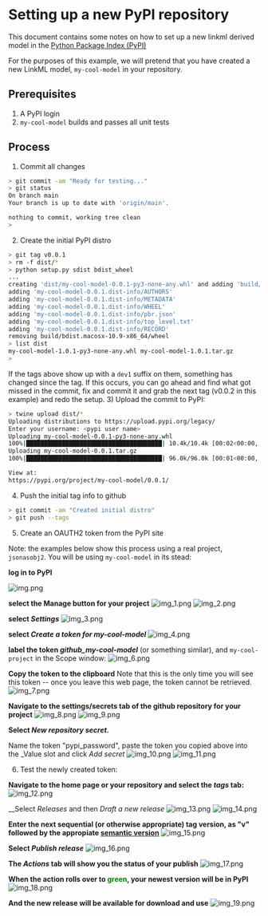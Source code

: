 # Setting up a new PyPI repository

This document contains some notes on how to set up a new linkml derived model in the [Python Package Index (PyPI)](https://pypi.org/)

For the purposes of this example, we will pretend that you have created a new LinkML model,  `my-cool-model` in your
repository.

## Prerequisites
1) A PyPI login
2) `my-cool-model` builds and passes all unit tests  

## Process

1) Commit all changes
```bash
> git commit -am "Ready for testing..."
> git status
On branch main
Your branch is up to date with 'origin/main'.

nothing to commit, working tree clean
>
```
2) Create the initial PyPI distro
```bash
> git tag v0.0.1
> rm -f dist/*
> python setup.py sdist bdist_wheel
...
creating 'dist/my-cool-model-0.0.1-py3-none-any.whl' and adding 'build/bdist.macosx-10.9-x86_64/wheel' to it
adding 'my-cool-model-0.0.1.dist-info/AUTHORS'
adding 'my-cool-model-0.0.1.dist-info/METADATA'
adding 'my-cool-model-0.0.1.dist-info/WHEEL'
adding 'my-cool-model-0.0.1.dist-info/pbr.json'
adding 'my-cool-model-0.0.1.dist-info/top_level.txt'
adding 'my-cool-model-0.0.1.dist-info/RECORD'
removing build/bdist.macosx-10.9-x86_64/wheel
> list dist
my-cool-model-1.0.1-py3-none-any.whl my-cool-model-1.0.1.tar.gz
>
```
If the tags above show up with a `dev1` suffix on them, something has changed since the tag.  If this occurs, you can
go ahead and find what got missed in the commit, fix and commit it and grab the next tag (v0.0.2 in this example) and
redo the setup.
3) Upload the commit to PyPI:
```bash
> twine upload dist/*
Uploading distributions to https://upload.pypi.org/legacy/
Enter your username: <pypi user name>
Uploading my-cool-model-0.0.1-py3-none-any.whl
100%|██████████████████████████████████████| 10.4k/10.4k [00:02<00:00, 4.93kB/s]
Uploading my-cool-model-0.0.1.tar.gz
100%|██████████████████████████████████████| 96.0k/96.0k [00:01<00:00, 58.7kB/s]

View at:
https://pypi.org/project/my-cool-model/0.0.1/
```
4) Push the initial tag info to github
```bash
> git commit -am "Created initial distro"
> git push --tags
```

5) Create an OAUTH2 token from the PyPI site
   
Note: the examples below show this process using a real project, `jsonasobj2`.  You will be using `my-cool-model` in its 
stead:

__log in to PyPI__
    
![img.png](images/img.png)

__select the Manage button for your project__
![img_1.png](images/img_1.png)
![img_2.png](images/img_2.png)

__select _Settings___
![img_3.png](images/img_3.png)

__select _Create a token for my-cool-model___
![img_4.png](images/img_4.png)

__label the token _github_my-cool-model___ (or something similar), and `my-cool-project` in the Scope window:
![img_6.png](images/img_6.png)

__Copy the token to the clipboard__
Note that this is the only time you will see this token -- once you leave this web page, the token cannot be
retrieved.
![img_7.png](images/img_7.png)

__Navigate to the settings/secrets tab of the github repository for your project__
![img_8.png](images/img_8.png)
![img_9.png](images/img_9.png)

__Select _New repository secret_.__

Name the token "pypi_password", paste the token you copied above into the _Value slot and click _Add secret_
![img_10.png](images/img_10.png)
![img_11.png](images/img_11.png)

6) Test the newly created token:

__Navigate to the home page or your repository and select the _tags_ tab:__
![img_12.png](images/img_12.png)

__Select _Releases_ and then _Draft a new release_
![img_13.png](images/img_13.png)
![img_14.png](images/img_14.png)

__Enter the next sequential (or otherwise appropriate) tag version, as "v" followed by the appropiate 
[semantic version](https://semver.org/)__
![img_15.png](images/img_15.png)


__Select _Publish release___
![img_16.png](images/img_16.png)

__The _Actions_ tab will show you the status of your publish__
![img_17.png](images/img_17.png)

__When the action rolls over to <span style="color:green">green</span>, your newest version will be in PyPI__
![img_18.png](images/img_18.png)

__And the new release will be available for download and use__
![img_19.png](images/img_19.png)



